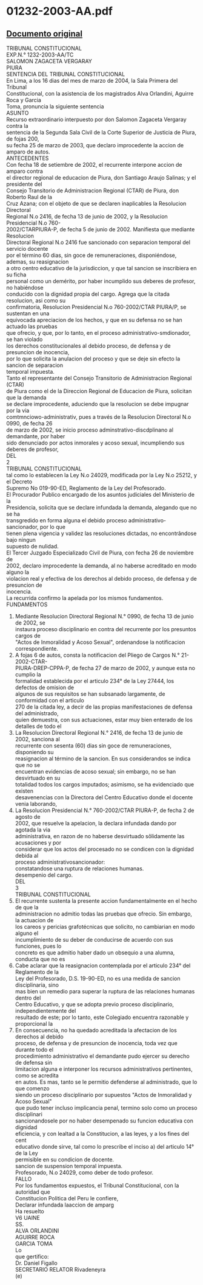 
01232-2003-AA.pdf
=================
  
[Documento original](https://tc.gob.pe/jurisprudencia/2004/01232-2003-AA.pdf)  
---  
TRIBUNAL CONSTITUCIONAL  
EXP.N.° 1232-2003-AA/TC  
SALOMON ZAGACETA VERGARAY  
PIURA  
SENTENCIA DEL TRIBUNAL CONSTITUCIONAL  
En Lima, a los 16 dias del mes de marzo de 2004, la Sala Primera del Tribunal  
Constitucional, con la asistencia de los magistrados Alva Orlandini, Aguirre Roca y Garcia  
Toma, pronuncia la siguiente sentencia  
ASUNTO  
Recurso extraordinario interpuesto por don Salomon Zagaceta Vergaray contra la  
sentencia de la Segunda Sala Civil de la Corte Superior de Justicia de Piura, de fojas 200,  
su fecha 25 de marzo de 2003, que declaro improcedente la accion de amparo de autos.  
ANTECEDENTES  
Con fecha 18 de setiembre de 2002, el recurrente interpone accion de amparo contra  
el director regional de educacion de Piura, don Santiago Araujo Salinas; y el presidente del  
Consejo Transitorio de Administracion Regional (CTAR) de Piura, don Roberto Raul de la  
Cruz Azana; con el objeto de que se declaren inaplicables la Resolucion Directoral  
Regional N.o 2416, de fecha 13 de junio de 2002, y la Resolucion Presidencial N.o 760-  
2002/CTARPIURA-P, de fecha 5 de junio de 2002. Manifiesta que mediante Resolucion  
Directoral Regional N.o 2416 fue sancionado con separacion temporal del servicio docente  
por el término 60 dias, sin goce de remuneraciones, disponiéndose, ademas, su reasignacion  
a otro centro educativo de la jurisdiccion, y que tal sancion se inscribiera en su ficha  
personal como un demérito, por haber incumplido sus deberes de profesor, no habiéndose  
conducido con la dignidad propia del cargo. Agrega que la citada resolucion, asi como su  
confirmatoria, Resolucion Presidencial N.o 760-2002/CTAR PIURA/P, se sustentan en una  
equivocada apreciacion de los hechos, y que en su defensa no se han actuado las pruebas  
que ofrecio, y que, por lo tanto, en el proceso administrativo-smdionador, se han violado  
los derechos constitucionales al debido proceso, de defensa y de presuncion de inocencia,  
por lo que solicita la anulacion del proceso y que se deje sin efecto la sancion de separacion  
temporal impuesta.  
Tanto el representante del Consejo Transitorio de Administracion Regional (CTAR)  
de Piura como el de la Direccion Regional de Educacion de Piura, solicitan que la demanda  
se declare improcedente, aduciendo que la resolucion se debe impugnar por la via  
comtmnciowo-administrativ, pues a través de la Resolucion Directoral N.o 0990, de fecha 26  
de marzo de 2002, se inicio proceso adminstrativo-discdplinano al demandante, por haber  
sido denunciado por actos inmorales y acoso sexual, incumpliendo sus deberes de profesor,  
DEL  
2  
TRIBUNAL CONSTITUCIONAL  
tal como lo establecen la Ley N.o 24029, modificada por la Ley N.o 25212, y el Decreto  
Supremo No 019-90-ED, Reglamento de la Ley del Profesorado.  
El Procurador Publico encargado de los asuntos judiciales del Ministerio de la  
Presidencia, solicita que se declare infundada la demanda, alegando que no se ha  
transgredido en forma alguna el debido proceso administrativo-sancionador, por lo que  
tienen plena vigencia y validez las resoluciones dictadas, no encontrândose bajo ningun  
supuesto de nulidad.  
El Tercer Juzgado Especializado Civil de Piura, con fecha 26 de noviembre de  
2002, declaro improcedente la demanda, al no haberse acreditado en modo alguno la  
violacion real y efectiva de los derechos al debido proceso, de defensa y de presuncion de  
inocencia.  
La recurrida confirmo la apelada por los mismos fundamentos.  
FUNDAMENTOS  
1. Mediante Resolucion Directoral Regional N.° 0990, de fecha 13 de junio de 2002, se  
instaura proceso disciplinario en contra del recurrente por los presuntos cargos de  
"Actos de Inmoralidad y Acoso Sexual", ordenandose la notificacion correspondiente.  
2. A fojas 6 de autos, consta la notificacion del Pliego de Cargos N.° 21-2002-CTAR-  
PIURA-DREP-CPPA-P, de fecha 27 de marzo de 2002, y aunque esta no cumplio la  
formalidad establecida por el articulo 234° de la Ley 27444, los defectos de omision de  
algunos de sus requisitos se han subsanado largamente, de conformidad con el articulo  
270 de la citada ley, a decir de las propias manifestaciones de defensa del administrado,  
quien demuestra, con sus actuaciones, estar muy bien enterado de los detalles de todo el  
3. La Resolucion Directoral Regional N.° 2416, de fecha 13 de junio de 2002, sanciona al  
recurrente con sesenta (60) dias sin goce de remuneraciones, disponiendo su  
reasignacion al término de la sancion. En sus considerandos se indica que no se  
encuentran evidencias de acoso sexual; sin embargo, no se han desvirtuado en su  
totalidad todos los cargos imputados; asimismo, se ha evidenciado que existen  
desavenencias con la Directora del Centro Educativo donde el docente venia laborando,  
4. La Resolucion Presidencial N.° 760-2002/CTAR PIURA-P, de fecha 2 de agosto de  
2002, que resuelve la apelacion, la declara infundada dando por agotada la via  
administrativa, en razon de no haberse desvirtuado sôlidamente las acusaciones y por  
considerar que los actos del procesado no se condicen con la dignidad debida al  
proceso administrativosancionador:  
constatandose una ruptura de relaciones humanas.  
desempenio del cargo.  
DEL  
3  
TRIBUNAL CONSTITUCIONAL  
5. El recurrente sustenta la presente accion fundamentalmente en el hecho de que la  
administracion no admitio todas las pruebas que ofrecio. Sin embargo, la actuacion de  
los careos y pericias grafotécnicas que solicito, no cambiarian en modo alguno el  
incumplimiento de su deber de conducirse de acuerdo con sus funciones, pues lo  
concreto es que admitio haber dado un obsequio a una alumna, conducta que no es  
6. Cabe aclarar que la reasignacion contemplada por el articulo 234° del Reglamento de la  
Ley del Profesorado, D.S. 19-90-ED, no es una medida de sancion disciplinaria, sino  
mas bien un remedio para superar la ruptura de las relaciones humanas dentro del  
Centro Educativo, y que se adopta previo proceso disciplinario, independientemente del  
resultado de este; por lo tanto, este Colegiado encuentra razonable y proporcional la  
7. En consecuencia, no ha quedado acreditada la afectacion de los derechos al debido  
proceso, de defensa y de presuncion de inocencia, toda vez que durante todo el  
procedimiento administrativo el demandante pudo ejercer su derecho de defensa sin  
limitacion alguna e interponer los recursos administrativos pertinentes, como se acredita  
en autos. Es mas, tanto se le permitio defenderse al administrado, que lo que comenzo  
siendo un proceso disciplinario por supuestos "Actos de Inmoralidad y Acoso Sexual"  
que pudo tener incluso implicancia penal, termino solo como un proceso disciplinari  
sancionandosele por no haber desempenado su funcion educativa con dignidad  
eficiencia, y con lealtad a la Constitucion, a las leyes, y a los fines del cent  
educativo donde sirve, tal como lo prescribe el inciso a) del articulo 14° de la Ley  
permisible en su condicion de docente.  
sancion de suspension temporal impuesta.  
Profesorado, N.o 24029, como deber de todo profesor.  
FALLO  
Por los fundamentos expuestos, el Tribunal Constitucional, con la autoridad que  
Constitucion Politica del Peru le confiere,  
Declarar infundada laaccion de amparg  
Ha resuelto  
V6 UAINE  
SS.  
ALVA ORLANDINI  
AGUIRRE ROCA  
GARCIA TOMA  
Lo  
que gertifico:  
Dr. Daniel Figallo  
SECRETARIO RELATOR Rivadeneyra  
(e)